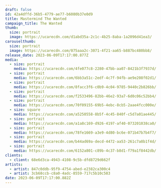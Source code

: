 ```yaml
---
draft: false
id: 42a4dffd-36b5-4779-ae77-b6080b37e0d9
title: Mastermind The Wanted
campaign_title: T﻿he Wanted
thumb:
  size: portrait
  image: https://ucarecdn.com/d1abd35a-2c1c-4b25-8aba-1a2096d41ea3/
carouselthumb:
  size: portrait
  image: https://ucarecdn.com/075aaa2c-3071-4f21-aa65-b887bc480bb8/
release_date: 2023-06-09T17:17:00.877Z
media:
  - size: portrait
    media: https://ucarecdn.com/4fe077c8-2280-47bb-aa07-8421b3f7937d/
  - size: portrait
    media: https://ucarecdn.com/6bb3a51c-2edf-4c7f-94fb-ae9e208f02d1/
  - size: portrait
    media: https://ucarecdn.com/8facc3f6-c0b9-4c04-9785-9440c2b826bb/
  - size: portrait
    media: https://ucarecdn.com/f2533496-82bb-46e2-93a7-6d0c06c52bb4/
  - size: portrait
    media: https://ucarecdn.com/70f09155-69b5-4ebc-8cb5-2aae4fcc000e/
  - size: square
    media: https://ucarecdn.com/a5250558-8b5f-4c45-840f-c5d7a01ae445/
  - size: portrait
    media: https://ucarecdn.com/a1a8c169-d926-4197-af40-073201038ca0/
  - size: portrait
    media: https://ucarecdn.com/78fe1669-a3e9-4d80-bc6e-071b47b7b4f7/
  - size: portrait
    media: https://ucarecdn.com/b44ad69a-decd-4472-aa53-261c7a8b1f4d/
  - size: portrait
    media: https://ucarecdn.com/6152a801-c89b-4c37-b8d1-f79a1f8442db/
clients:
  - client: 68e6d3ca-4943-4108-9c5b-dfd8729d662f
artists:
  - artist: 847c0ddb-95f9-4754-abed-e2382ca300c4
  - artist: 3cb68ccb-c8a0-4adc-8559-717c5b10c583
date: 2023-06-09T17:17:00.882Z
---
```

